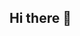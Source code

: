 ## Hi there 👋

<!--
**mahadevathani0017/mahadevathani0017** is a ✨ _special_ ✨ repository because its `README.md` (this file) appears on your GitHub profile.

Here are some ideas to get you started:

- 🔭 I’m currently working on ...
- 🌱 I’m currently learning ...
- 👯 I’m looking to collaborate on ...
- 🤔 I’m looking for help with ...
- 💬 Ask me about ...
- 📫 How to reach me: ...
- 😄 Pronouns: ...
- ⚡ Fun factgithub profile markdown generator logo
GitHub Profile README Generator
Star this repo
21149
Fork on GitHub
6591

back to edit

copy-markdown

download markdown

download backup

preview
<h1 align="center">Hi 👋, I'm Mahadev Athani</h1>
<h3 align="center">A passionate to machine learning. I'm from India</h3>

- 🔭 I’m currently working on [Food Order application](https://github.com/mahadevathani0017/Food_Order_App)

- 🌱 I’m currently learning **Reatjs, DSA, Python,OpenCv**

- 👯 I’m looking to collaborate on [SafeSurge](https://github.com/mahadevathani0017/codefury7.0)

- 💬 Ask me about **React**

- 📫 How to reach me **mahadevathani976@gmail.com**

- 📄 Know about my experiences ["C:\Users\Mahadev Athani\Downloads\Jake_s_Resume__Anonymous___4_ (7).pdf"]("C:\Users\Mahadev Athani\Downloads\Jake_s_Resume__Anonymous___4_ (7).pdf")

<h3 align="left">Connect with me:</h3>
<p align="left">
<a href="https://linkedin.com/in/mahadev athani" target="blank"><img align="center" src="https://raw.githubusercontent.com/rahuldkjain/github-profile-readme-generator/master/src/images/icons/Social/linked-in-alt.svg" alt="mahadev athani" height="30" width="40" /></a>
<a href="https://kaggle.com/mahadevathani" target="blank"><img align="center" src="https://raw.githubusercontent.com/rahuldkjain/github-profile-readme-generator/master/src/images/icons/Social/kaggle.svg" alt="mahadevathani" height="30" width="40" /></a>
<a href="https://www.hackerrank.com/https://www.hackerrank.com/profile/blue_vine" target="blank"><img align="center" src="https://raw.githubusercontent.com/rahuldkjain/github-profile-readme-generator/master/src/images/icons/Social/hackerrank.svg" alt="https://www.hackerrank.com/profile/blue_vine" height="30" width="40" /></a>
<a href="https://www.leetcode.com/mahadev chidanand athani" target="blank"><img align="center" src="https://raw.githubusercontent.com/rahuldkjain/github-profile-readme-generator/master/src/images/icons/Social/leet-code.svg" alt="mahadev chidanand athani" height="30" width="40" /></a>
</p>

<h3 align="left">Languages and Tools:</h3>
<p align="left"> <a href="https://www.cprogramming.com/" target="_blank" rel="noreferrer"> <img src="https://raw.githubusercontent.com/devicons/devicon/master/icons/c/c-original.svg" alt="c" width="40" height="40"/> </a> <a href="https://www.w3schools.com/cpp/" target="_blank" rel="noreferrer"> <img src="https://raw.githubusercontent.com/devicons/devicon/master/icons/cplusplus/cplusplus-original.svg" alt="cplusplus" width="40" height="40"/> </a> <a href="https://git-scm.com/" target="_blank" rel="noreferrer"> <img src="https://www.vectorlogo.zone/logos/git-scm/git-scm-icon.svg" alt="git" width="40" height="40"/> </a> <a href="https://www.w3.org/html/" target="_blank" rel="noreferrer"> <img src="https://raw.githubusercontent.com/devicons/devicon/master/icons/html5/html5-original-wordmark.svg" alt="html5" width="40" height="40"/> </a> <a href="https://developer.mozilla.org/en-US/docs/Web/JavaScript" target="_blank" rel="noreferrer"> <img src="https://raw.githubusercontent.com/devicons/devicon/master/icons/javascript/javascript-original.svg" alt="javascript" width="40" height="40"/> </a> <a href="https://opencv.org/" target="_blank" rel="noreferrer"> <img src="https://www.vectorlogo.zone/logos/opencv/opencv-icon.svg" alt="opencv" width="40" height="40"/> </a> <a href="https://www.python.org" target="_blank" rel="noreferrer"> <img src="https://raw.githubusercontent.com/devicons/devicon/master/icons/python/python-original.svg" alt="python" width="40" height="40"/> </a> <a href="https://reactjs.org/" target="_blank" rel="noreferrer"> <img src="https://raw.githubusercontent.com/devicons/devicon/master/icons/react/react-original-wordmark.svg" alt="react" width="40" height="40"/> </a> </p>

Support 🙏
Are you using the tool and happy with it to create your GitHub Profile?
Your kind support keeps open-source tools like this free for others.
tweet github profile readme generator
Let the world know how you feel using this tool. Share with others on twitter.
Tip💰
Buy ko-fi for rahuldkjainBuy me a ko-fi
Donate rahuldkjain via paypal
Buy rahuldkjain A CoffeeBuy me a coffee
github profile markdown generator logo
GitHub Profile README Generator
Pages
Addons
Support
About
More
Github
Releases
Issues
Pull Requests
Join Community
Discord of the community
Developed in India 🇮🇳
Buy Me A Coffee: ...
-->
